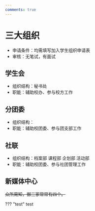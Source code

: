 ```yaml
---
comments: true
---
```


# 三大组织

- 申请条件：均需填写加入学生组织申请表
- 审核：无笔试，有面试



## 学生会

- 组织结构：秘书处
- 职能：辅助校办、参与校方工作

## 分团委

- 组织结构：
- 职能：辅助校团委、参与团支部工作

## 社联

- 组织结构：档案部 课程部 企划部 活动部
- 职能：辅助校团委、参与社团管理工作

## 新媒体中心

~~众所周知，御三家常常有四个。~~

??? "test"
    test